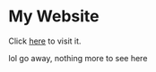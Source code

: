# My Website
Click [here](https://rohanposeidon.github.io) to visit it.

lol go away, nothing more to see here